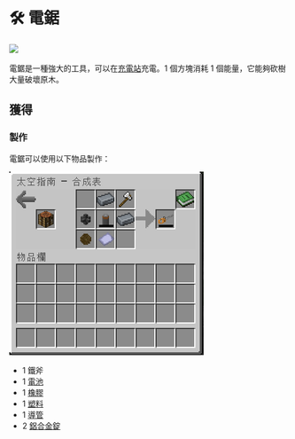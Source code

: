 # 🛠 電鋸



![](https://camo.githubusercontent.com/c4ae73ba4d0ae8fe58110810da9d2aac422486addf7aa1779f1c030fbbdf3cf6/68747470733a2f2f692e67697068792e636f6d2f6d656469612f464630324d4e6133744d6b4a6a794f6645582f67697068792e676966)

電鋸是一種強大的工具，可以在[充電站](Charging-Station.md)充電。1 個方塊消耗 1 個能量，它能夠砍樹大量破壞原木。

## 獲得

### 製作

電鋸可以使用以下物品製作：

![](<../.gitbook/assets/image (228) (1).png>)

* 1 鐵斧
* 1 [電池](battery.md)
* 1 [橡膠](Rubber.md)
* 1 [塑料](Plastic.md)
* 1 [導管](Conduit.md)
* 2 [鋁合金錠](aluminium-alloy-ingot.md)
